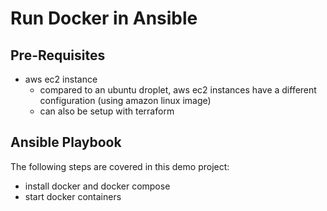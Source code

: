 # Run Docker in Ansible

## Pre-Requisites
- aws ec2 instance
  - compared to an ubuntu droplet, aws ec2 instances have a different configuration (using amazon linux image)
  - can also be setup with terraform

## Ansible Playbook
The following steps are covered in this demo project:
- install docker and docker compose
- start docker containers
